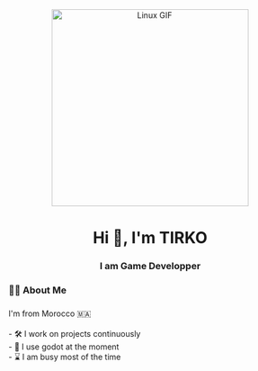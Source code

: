 <div align="center">
  <img src="https://media2.giphy.com/media/v1.Y2lkPTc5MGI3NjExcG9iY2psemcwbG84OWR6M3BscXBncmFpMG5iMGE2bGJkNGQ2MjRuNyZlcD12MV9pbnRlcm5hbF9naWZfYnlfaWQmY3Q9Zw/13Vb4FWqXtjP3y/giphy.gif" height="350" alt="Linux GIF" />
</div>


<h1 align="center">Hi 👋, I'm TIRKO</h1>
<h3 align="center">I am Game Developper</h3>



###

<h3 align="left">👩‍💻 About Me</h3>

###

<p align="left">I'm from Morocco 🇲🇦<br><br>- 🛠️ I work on projects continuously<br>- 💼 I use godot at the moment<br>-  ⌛ I am busy most of the time </p>

###
